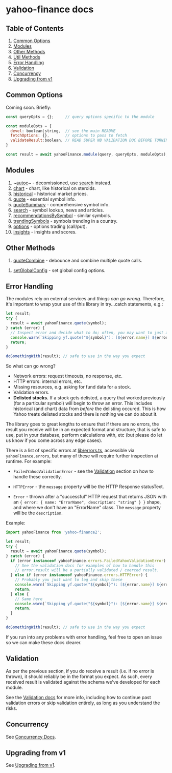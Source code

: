# yahoo-finance docs

## Table of Contents

1. [Common Options](#common-options)
1. [Modules](#modules)
1. [Other Methods](#other)
1. [Util Methods](#utils)
1. [Error Handling](#error-handling)
1. [Validation](./validation.md)
1. [Concurrency](./concurrency.md)
1. [Upgrading from v1](./UPGRADING.md)

<a name="common-options"></a>
## Common Options

Coming soon. Briefly:

```js
const queryOpts = {};     // query options specific to the module

const moduleOpts = {
  devel: boolean|string,  // see the main README
  fetchOptions: {},       // options to pass to fetch
  validateResult:boolean, // READ SUPER NB VALIDATION DOC BEFORE TURNING THIS OFF
}

const result = await yahooFinance.module(query, queryOpts, moduleOpts);
```

<a name="modules"></a>
## Modules

1. ~[autoc](./modules/autoc.md)~ - decomissioned, use [search](./modules/search.md) instead.
1. [chart](./modules/chart.md) - chart, like historical on steroids.
1. [historical](./modules/historical.md) - historical market prices.
1. [quote](./modules/quote.md) - essential symbol info.
1. [quoteSummary](./modules/quoteSummary.md) - comprehensive symbol info.
1. [search](./modules/search.md) - symbol lookup, news and articles.
1. [recommendationsBySymbol](./modules/recommendationsBySymbol.md) - similar symbols.
1. [trendingSymbols](./modules/trendingSymbols.md) - symbols trending in a country.
1. [options](./modules/options.md) - options trading (call/put).
1. [insights](./modules/insights.md) - insights and scores.

<a name="other"></a>
## Other Methods

1. [quoteCombine](./other/quoteCombine.md) - debounce and combine multiple quote calls.

<a name="utils"></a>
1. [setGlobalConfig](./other/setGlobalConfig.md) - set global config options.

<a name="error-handling"></a>
## Error Handling

The modules rely on external services and *things can go wrong*.  Therefore,
it's important to wrap your use of this library in try...catch statements,
e.g.:

```js
let result;
try {
  result = await yahooFinance.quote(symbol);
} catch (error) {
  // Inspect error and decide what to do; often, you may want to just abort:
  console.warn(`Skipping yf.quote("${symbol}"): [${error.name}] ${error.message}`);
  return;
}

doSomethingWith(result); // safe to use in the way you expect
```

So what can go wrong?

* Network errors: request timeouts, no response, etc.
* HTTP errors: internal errors, etc.
* Missing resources, e.g. asking for fund data for a stock.
* Validation errors.
* **Delisted stocks.**  If a stock gets delisted, a query that worked
  previously (for a particular symbol) will begin to throw an error.
  This includes historical (and chart) data from *before* the delisting
  occured.  This is how Yahoo treats delisted stocks and there is
  nothing we can do about it.

The library goes to great lengths to ensure that if there are no errors,
the result you receive will be in an expected format and structure, that
is safe to use, put in your database, perform calculations with, etc
(but please do let us know if you come across any edge cases).

There is a list of specific errors at [lib/errors.ts](../src/lib/errors.ts),
accessible via `yahooFinance.errors`, but many of these will require further
inspection at runtime.  For example:

* `FailedYahooValidationError` - see the [Validation](./validation.md) section
on how to handle these correctly.

* `HTTPError` - the `message` property will be the HTTP Response statusText.

* `Error` - thrown after a "successful" HTTP request that returns JSON with an
  `{ error: { name: "ErrorName", description: "string" } }` shape, and where
  we don't have an "ErrorName" class.  The `message` property will be the
  `description`.

Example:

```js
import yahooFinance from 'yahoo-finance2';

let result;
try {
  result = await yahooFinance.quote(symbol);
} catch (error) {
  if (error instanceof yahooFinance.errors.FailedYahooValidationError) {
    // See the validation docs for examples of how to handle this
    // error.result will be a partially validated / coerced result.
  } else if (error instanceof yahooFinance.errors.HTTPError) {
    // Probably you just want to log and skip these
    console.warn(`Skipping yf.quote("${symbol}"): [${error.name}] ${error.message}`);
    return;
  } else {
    // Same here
    console.warn(`Skipping yf.quote("${symbol}"): [${error.name}] ${error.message}`);
    return;
  }
}

doSomethingWith(result); // safe to use in the way you expect
```


If you run into any problems with error handling, feel free to open an issue
so we can make these docs clearer.

## Validation

As per the previous section, if you do receive a result (i.e. if no error is
thrown), it should reliably be in the format you expect.  As such, every
received result is validated against the schema we've developed for each
module.

See the [Validation docs](./validation.md) for more info, including how to
continue past validation errors or skip validation entirely, as long as you
understand the risks.

## Concurrency

See [Concurrency Docs](./concurrency.md).

## Upgrading from v1

See [Upgrading from v1](./UPGRADING.md).
